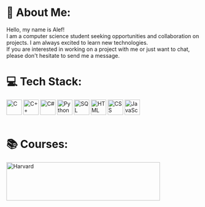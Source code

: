 # 🌱 About Me:
Hello, my name is Alef!<br>I am a computer science student seeking opportunities and collaboration on projects. I am always excited to learn new technologies.<br>If you are interested in working on a project with me or just want to chat, please don't hesitate to send me a message.
<br>

# 💻 Tech Stack:
<div style="display: inline_block">
  <img align="center" alt="C" height="40" width="40" src="https://cdn.jsdelivr.net/gh/devicons/devicon@latest/icons/c/c-original.svg" />
  <img align="center" alt="C++" height="40" width="40" src="https://cdn.jsdelivr.net/gh/devicons/devicon@latest/icons/cplusplus/cplusplus-original.svg" />
  <img align="center" alt="C#" height="40" width="40" src="https://cdn.jsdelivr.net/gh/devicons/devicon@latest/icons/csharp/csharp-original.svg" />
  <img align="center" alt="Python" height="40" width="40" src="https://cdn.jsdelivr.net/gh/devicons/devicon@latest/icons/python/python-original.svg" />
  <img align="center" alt="SQL" height="40" width="40" src="https://cdn.jsdelivr.net/gh/devicons/devicon@latest/icons/mysql/mysql-original-wordmark.svg" />
  <img align="center" alt="HTML" height="40" width="40" src="https://cdn.jsdelivr.net/gh/devicons/devicon@latest/icons/html5/html5-original.svg" />
  <img align="center" alt="CSS" height="40" width="40" src="https://cdn.jsdelivr.net/gh/devicons/devicon@latest/icons/css3/css3-original.svg" />
  <img align="center" alt="JavaScript" height="40" width="40" src="https://cdn.jsdelivr.net/gh/devicons/devicon@latest/icons/javascript/javascript-original.svg" />
</div><br>

# 📚 Courses:
<div styke="display: inline_block" target="_blank">
<a href="https://pll.harvard.edu/course/cs50-introduction-computer-science">
  <img align="center" alt="Harvard" height="100" width="400" src="https://upload.wikimedia.org/wikipedia/commons/7/70/Harvard_University_logo.svg" />
</a>
